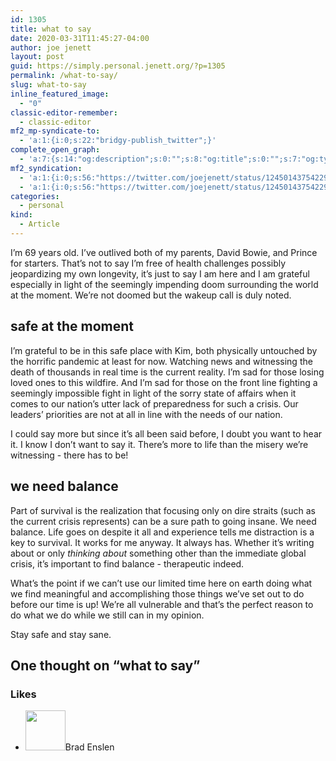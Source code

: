 ```yaml
---
id: 1305
title: what to say
date: 2020-03-31T11:45:27-04:00
author: joe jenett
layout: post
guid: https://simply.personal.jenett.org/?p=1305
permalink: /what-to-say/
slug: what-to-say
inline_featured_image:
  - "0"
classic-editor-remember:
  - classic-editor
mf2_mp-syndicate-to:
  - 'a:1:{i:0;s:22:"bridgy-publish_twitter";}'
complete_open_graph:
  - 'a:7:{s:14:"og:description";s:0:"";s:8:"og:title";s:0:"";s:7:"og:type";s:0:"";s:12:"twitter:card";s:7:"summary";s:15:"twitter:creator";s:0:"";s:19:"twitter:description";s:0:"";s:8:"og:image";s:0:"";}'
mf2_syndication:
  - 'a:1:{i:0;s:56:"https://twitter.com/joejenett/status/1245014375422930944";}'
  - 'a:1:{i:0;s:56:"https://twitter.com/joejenett/status/1245014375422930944";}'
categories:
  - personal
kind:
  - Article
---
```

I’m 69 years old. I’ve outlived both of my parents, David Bowie, and Prince for starters. That’s not to say I’m free of health challenges possibly jeopardizing my own longevity, it’s just to say I am here and I am grateful especially in light of the seemingly impending doom surrounding the world at the moment. We’re not doomed but the wakeup call is duly noted.

## safe at the moment

I’m grateful to be in this safe place with Kim, both physically untouched by the horrific pandemic at least for now. Watching news and witnessing the death of thousands in real time is the current reality. I’m sad for those losing loved ones to this wildfire. And I’m sad for those on the front line fighting a seemingly impossible fight in light of the sorry state of affairs when it comes to our nation’s utter lack of preparedness for such a crisis. Our leaders’ priorities are not at all in line with the needs of our nation. 

I could say more but since it’s all been said before, I doubt you want to hear it. I know I don’t want to say it. There’s more to life than the misery we’re witnessing - there has to be!

## we need balance

Part of survival is the realization that focusing only on dire straits (such as the current crisis represents) can be a sure path to going insane. We need balance. Life goes on despite it all and experience tells me distraction is a key to survival. It works for me anyway. It always has. Whether it’s writing about or only _thinking about_ something other than the immediate global crisis, it’s important to find balance - therapeutic indeed. 

What’s the point if we can’t use our limited time here on earth doing what we find meaningful and accomplishing those things we’ve set out to do before our time is up! We’re all vulnerable and that’s the perfect reason to do what we do while we still can in my opinion.

Stay safe and stay sane.

<h2 id="comments-title">One thought on “<span>what to say</span>”		</h2>


<ol class="commentlist">
</ol>
<div class="likes">
<h3>Likes</h3>
<ul class="mention-list linkback-like"><li class="webmention even thread-even depth-1 linkback-like-single u-like h-cite h-entry p-comment comment" id="comment-179">
<span class="p-author h-card"><a class="u-url" title="Brad Enslen liked this article on twitter.com." href="https://twitter.com/bradenslen"><img alt="" src="https://pbs.twimg.com/profile_images/84617460/mo128.gif" srcset="https://pbs.twimg.com/profile_images/84617460/mo128.gif 2x" class="avatar avatar-64 photo avatar-default local-avatar u-photo" itemprop="image" loading="lazy" width="64" height="64"></a><span class="hide-name p-name">Brad Enslen</span></span><a class="u-url __mPS2id" href="https://twitter.com/joejenett/status/1245014375422930944#favorited-by-22272829"></a>
</li></ul></div>